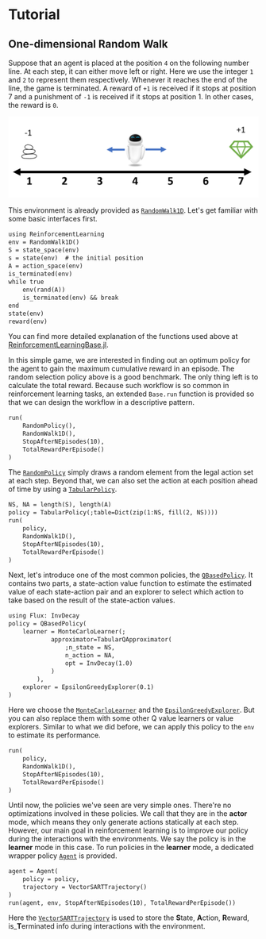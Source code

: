 # Tutorial

## One-dimensional Random Walk

Suppose that an agent is placed at the position `4` on the following number line.
At each step, it can either move left or right. Here we use the integer `1` and
`2` to represent them respectively. Whenever it reaches the end of the line, the
game is terminated. A reward of `+1` is received if it stops at position 7
and a punishment of `-1` is received if it stops at position 1. In other cases,
the reward is `0`.

![](assets/RandomWalk1D.png)

This environment is already provided as [`RandomWalk1D`](@ref).
Let's get familiar with some basic interfaces first.

```@repl randomwalk1d
using ReinforcementLearning
env = RandomWalk1D()
S = state_space(env)
s = state(env)  # the initial position
A = action_space(env)
is_terminated(env)
while true
    env(rand(A))
    is_terminated(env) && break
end
state(env)
reward(env)
```

You can find more detailed explanation of the functions used above at
[ReinforcementLearningBase.jl](@ref).

In this simple game, we are interested in finding out an optimum policy for the
agent to gain the maximum cumulative reward in an episode. The random selection
policy above is a good benchmark. The only thing left is to calculate the total
reward. Because such workflow is so common in reinforcement learning tasks, an
extended `Base.run` function is provided so that we can design the workflow in
a descriptive pattern.

```@repl randomwalk1d
run(
    RandomPolicy(),
    RandomWalk1D(),
    StopAfterNEpisodes(10),
    TotalRewardPerEpisode()
)
```

The [`RandomPolicy`](@ref) simply draws a random element from the legal action
set at each step. Beyond that, we can also set the action at each position ahead
of time by using a [`TabularPolicy`](@ref).

```@repl randomwalk1d
NS, NA = length(S), length(A)
policy = TabularPolicy(;table=Dict(zip(1:NS, fill(2, NS))))
run(
    policy,
    RandomWalk1D(),
    StopAfterNEpisodes(10),
    TotalRewardPerEpisode()
)
```

Next, let's introduce one of the most common policies, the
[`QBasedPolicy`](@ref). It contains two parts, a state-action value function to
estimate the estimated value of each state-action pair and an explorer to select
which action to take based on the result of the state-action values.

```@repl randomwalk1d
using Flux: InvDecay
policy = QBasedPolicy(
    learner = MonteCarloLearner(;
            approximator=TabularQApproximator(
                ;n_state = NS,
                n_action = NA,
                opt = InvDecay(1.0)
            )
        ),
    explorer = EpsilonGreedyExplorer(0.1)
)
```

Here we choose the [`MonteCarloLearner`](@ref) and the
[`EpsilonGreedyExplorer`](@ref). But you can also replace them with some other Q
value learners or value explorers. Similar to what we did before, we can apply
this policy to the `env` to estimate its performance.

```@repl randomwalk1d
run(
    policy,
    RandomWalk1D(),
    StopAfterNEpisodes(10),
    TotalRewardPerEpisode()
)
```

Until now, the policies we've seen are very simple ones. There're no
optimizations involved in these policies. We call that they are in the **actor**
mode, which means they only generate actions statically at each step. However,
our main goal in reinforcement learning is to improve our policy during the
interactions with the environments. We say the policy is in the **learner** mode
in this case. To run policies in the **learner** mode, a dedicated wrapper policy
[`Agent`](@ref) is provided.

```@repl randomwalk1d
agent = Agent(
    policy = policy,
    trajectory = VectorSARTTrajectory()
)
run(agent, env, StopAfterNEpisodes(10), TotalRewardPerEpisode())
```

Here the [`VectorSARTTrajectory`](@ref) is used to store the **S**tate,
**A**ction, **R**eward, is_**T**erminated info during interactions with the environment.
